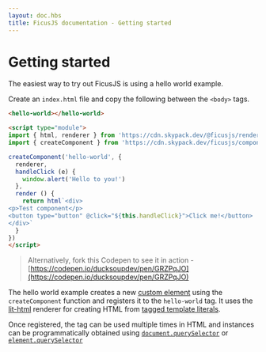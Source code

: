 ```yaml
---
layout: doc.hbs
title: FicusJS documentation - Getting started
---
```

# Getting started

The easiest way to try out FicusJS is using a hello world example.

Create an `index.html` file and copy the following between the `<body>` tags.

```html
<hello-world></hello-world>

<script type="module">
import { html, renderer } from 'https://cdn.skypack.dev/@ficusjs/renderers/lit-html'
import { createComponent } from 'https://cdn.skypack.dev/ficusjs/component'

createComponent('hello-world', {
  renderer,
  handleClick (e) {
    window.alert('Hello to you!')
  },
  render () {
    return html`<div>
<p>Test component</p>
<button type="button" @click="${this.handleClick}">Click me!</button>
</div>`
  }
})
</script>
```

> Alternatively, fork this Codepen to see it in action - [https://codepen.io/ducksoupdev/pen/GRZPqJO](https://codepen.io/ducksoupdev/pen/GRZPqJO)

The hello world example creates a new [custom element](https://developer.mozilla.org/en-US/docs/Web/Web_Components/Using_custom_elements)
using the `createComponent` function and registers it to the `hello-world` tag. It uses the [lit-html](https://www.npmjs.com/package/lit-html) renderer for creating HTML from [tagged template literals](https://developer.mozilla.org/en-US/docs/Web/JavaScript/Reference/Template_literals).

Once registered, the tag can be used multiple times in HTML and instances can be programmatically obtained using [`document.querySelector`](https://developer.mozilla.org/en-US/docs/Web/API/Document/querySelector)
or [`element.querySelector`](https://developer.mozilla.org/en-US/docs/Web/API/Element/querySelector)
